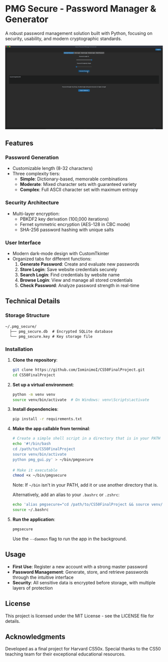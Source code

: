# PMG Secure - Password Manager & Generator

A robust password management solution built with Python, focusing on security, usability, and modern cryptographic standards.

![PMG Secure Screenshot](https://github.com/IominimoI/CS50FinalProject/blob/master/assets/Screenshot.png)

## Features

### Password Generation
- Customizable length (8-32 characters)
- Three complexity tiers:
  - **Simple**: Dictionary-based, memorable combinations
  - **Moderate**: Mixed character sets with guaranteed variety
  - **Complex**: Full ASCII character set with maximum entropy

### Security Architecture
- Multi-layer encryption:
  - PBKDF2 key derivation (100,000 iterations)
  - Fernet symmetric encryption (AES-128 in CBC mode)
  - SHA-256 password hashing with unique salts

### User Interface
- Modern dark-mode design with CustomTkinter
- Organized tabs for different functions:
  1. **Generate Password**: Create and evaluate new passwords
  2. **Store Login**: Save website credentials securely
  3. **Search Login**: Find credentials by website name
  4. **Browse Login**: View and manage all stored credentials
  5. **Check Password**: Analyze password strength in real-time

## Technical Details

### Storage Structure
```
~/.pmg_secure/ 
  ├── pmg_secure.db  # Encrypted SQLite database 
  └── pmg_secure.key # Key storage file
```

### Installation

1. **Clone the repository**:
   ```bash
   git clone https://github.com/IominimoI/CS50FinalProject.git
   cd CS50FinalProject
   ```

2. **Set up a virtual environment**:
   ```bash
   python -m venv venv
   source venv/bin/activate  # On Windows: venv\Scripts\activate
   ```

3. **Install dependencies**:
   ```bash
   pip install -r requirements.txt
   ```

4. **Make the app callable from terminal**:
   ```bash
   # Create a simple shell script in a directory that is in your PATH
   echo '#!/bin/bash
   cd /path/to/CS50FinalProject
   source venv/bin/activate
   python pmg_gui.py' > ~/bin/pmgsecure
   
   # Make it executable
   chmod +x ~/bin/pmgsecure
   ```
   
   Note: If `~/bin` isn't in your PATH, add it or use another directory that is.
   
   Alternatively, add an alias to your `.bashrc` or `.zshrc`:
   ```bash
   echo 'alias pmgsecure="cd /path/to/CS50FinalProject && source venv/bin/activate && python pmg_gui.py"' >> ~/.bashrc
   source ~/.bashrc
   ```

5. **Run the application**:
   ```bash
   pmgsecure
   ```
   Use the ```--daemon``` flag to run the app in the background.
## Usage

- **First Use**: Register a new account with a strong master password
- **Password Management**: Generate, store, and retrieve passwords through the intuitive interface
- **Security**: All sensitive data is encrypted before storage, with multiple layers of protection

## License

This project is licensed under the MIT License - see the LICENSE file for details.

## Acknowledgments

Developed as a final project for Harvard CS50x. Special thanks to the CS50 teaching team for their exceptional educational resources.

